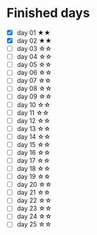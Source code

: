 # Finished days

- [x] day 01 ★★
- [x] day 02 ★★
- [ ] day 03 ☆☆
- [ ] day 04 ☆☆
- [ ] day 05 ☆☆
- [ ] day 06 ☆☆
- [ ] day 07 ☆☆
- [ ] day 08 ☆☆
- [ ] day 09 ☆☆
- [ ] day 10 ☆☆
- [ ] day 11 ☆☆
- [ ] day 12 ☆☆
- [ ] day 13 ☆☆
- [ ] day 14 ☆☆
- [ ] day 15 ☆☆
- [ ] day 16 ☆☆
- [ ] day 17 ☆☆
- [ ] day 18 ☆☆
- [ ] day 19 ☆☆
- [ ] day 20 ☆☆
- [ ] day 21 ☆☆
- [ ] day 22 ☆☆
- [ ] day 23 ☆☆
- [ ] day 24 ☆☆
- [ ] day 25 ☆☆
